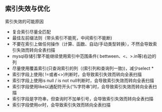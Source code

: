 ## 索引失效与优化

索引失效的可能原因

- 复合索引尽量全匹配
- 最佳左前缀法则（带头索引不能死，中间索引不能断)
- 不要在索引上做任何操作（计算、函数、自动/手动类型转换），不然会导致索引失效而转向全表扫描
- mysql存储引擎不能继续使用索引中范围条件( bettween、<、>.in等)右边的列
- 尽量使用覆盖索引(只查询索引的列（(索引列和查询列一致))，减少select *
- 索引字段上使用( !=或者<>)判断时，会导致索引失效而转向全表扫描
- 索引字段上使用is null / is not null判断时，会导致索引失效而转向全表扫描
- 索引字段使用like以通配符开头(‘%字符串’)时，会导致索引失效而转向全表扫描
- 索引字段是字符串，但查询时不加单引号，会导致索引失效而转向全表扫描
- 索引字段使用or时，会导致索引失效而转向全表扫描

